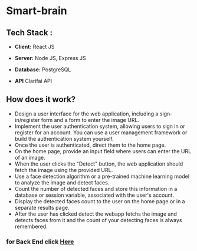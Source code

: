# Smart-brain 


## Tech Stack :

* **Client:** React JS

* **Server:** Node JS, Express JS

* **Database:** PostgreSQL

* **API** Clarifai API

## How does it work?

* Design a user interface for the web application, including a sign-in/register form and a form to enter the image URL.
* Implement the user authentication system, allowing users to sign in or register for an account. You can use a user management framework or build the authentication system yourself.
* Once the user is authenticated, direct them to the home page.
* On the home page, provide an input field where users can enter the URL of an image.
* When the user clicks the "Detect" button, the web application should fetch the image using the provided URL.
* Use a face detection algorithm or a pre-trained machine learning model to analyze the image and detect faces.
* Count the number of detected faces and store this information in a database or session variable, associated with the user's account.
* Display the detected faces count to the user on the home page or in a separate results page.
* After the user has clicked detect the webapp fetchs the image and detects faces from it and the count of your detecting faces is always remembered.

### for Back End click [Here](https://github.com/blackhacker09/Smart-brain-api)
